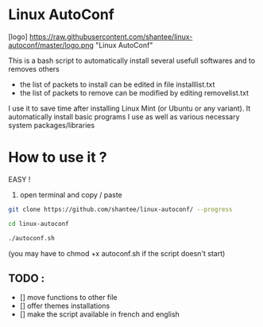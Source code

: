 # Linux AutoConf

[logo] https://raw.githubusercontent.com/shantee/linux-autoconf/master/logo.png "Linux AutoConf"

This is a bash script to automatically install several usefull softwares and to removes others
- the list of packets to install can be edited  in file installlist.txt
- the list of packets to remove can be modified by editing removelist.txt

I use it to save time after installing Linux Mint (or Ubuntu or any variant). It automatically install basic programs I use as well as various necessary system packages/libraries 

# How to use it ?

EASY !
1) open terminal and copy / paste
```bash
git clone https://github.com/shantee/linux-autoconf/ --progress

cd linux-autoconf

./autoconf.sh
```
(you may have to chmod +x autoconf.sh if the script doesn't start)


## TODO : 
- [] move functions to other file
- [] offer themes installations
- [] make the script available in french and english



